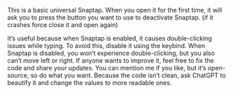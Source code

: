 This is a basic universal Snaptap. When you open it for the first time, it will ask you to press the button you want to use to deactivate Snaptap. (if it crashes force close it and open again)

It’s useful because when Snaptap is enabled, it causes double-clicking issues while typing. To avoid this, disable it using the keybind. When Snaptap is disabled, you won’t experience double-clicking, but you also can’t move left or right. If anyone wants to improve it, feel free to fix the code and share your updates. You can mention me if you like, but it’s open-source, so do what you want. Because the code isn’t clean, ask ChatGPT to beautify it and change the values to more readable ones.
